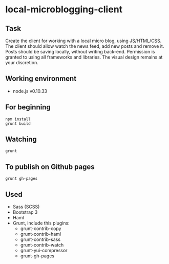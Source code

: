 local-microblogging-client
==========================

## Task ##
Create the client for working with a local micro blog, using JS/HTML/CSS. The client should allow watch the news feed, add new posts and remove it. Posts should be saving locally, without writing back-end. Permission is granted to using all frameworks and libraries. The visual design remains at your discretion.

## Working environment ##
- node.js v0.10.33


## For beginning ##
```
npm install
grunt build
```

## Watching ##
```
grunt
```

## To publish on Github pages ##
```
grunt gh-pages
```

## Used ##
- Sass (SCSS)
- Bootstrap 3
- Haml
- Grunt, include this plugins:
  - grunt-contrib-copy
  - grunt-contrib-haml
  - grunt-contrib-sass
  - grunt-contrib-watch
  - grunt-yui-compressor
  - grunt-gh-pages
